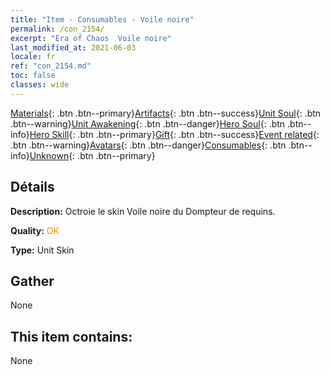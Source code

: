 ```yaml
---
title: "Item - Consumables - Voile noire"
permalink: /con_2154/
excerpt: "Era of Chaos  Voile noire"
last_modified_at: 2021-06-03
locale: fr
ref: "con_2154.md"
toc: false
classes: wide
---
```

 [Materials](/ItemsFR/){: .btn .btn--primary}[Artifacts](/ItemsFR/Artifacts/){: .btn .btn--success}[Unit Soul](/ItemsFR/UnitSoul/){: .btn .btn--warning}[Unit Awakening](/ItemsFR/UnitAwakening/){: .btn .btn--danger}[Hero Soul](/ItemsFR/HeroSoul/){: .btn .btn--info}[Hero Skill](/ItemsFR/HeroSkill/){: .btn .btn--primary}[Gift](/ItemsFR/Gift/){: .btn .btn--success}[Event related](/ItemsFR/Events/){: .btn .btn--warning}[Avatars](/ItemsFR/Avatars/){: .btn .btn--danger}[Consumables](/ItemsFR/Consumables/){: .btn .btn--info}[Unknown](/ItemsFR/Unknown/){: .btn .btn--primary}

## Détails
 **Description:** Octroie le skin Voile noire du Dompteur de requins.

 **Quality:** <span style="color: #FF8C00">OK</span>

 **Type:** Unit Skin

## Gather

  None

## This item contains:

  None

